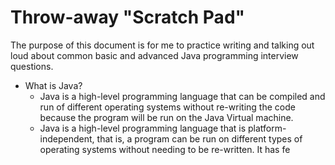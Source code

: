 # Throw-away "Scratch Pad"

The purpose of this document is for me to practice writing and talking out loud about common basic and advanced Java programming interview questions. 

- What is Java? 
    - Java is a high-level programming language that can be compiled and run of different operating systems without re-writing the code because the program will be run on the Java Virtual machine. 
    - Java is a high-level programming language that is platform-independent, that is, a program can be run on different types of operating systems without needing to be re-written. It has fe